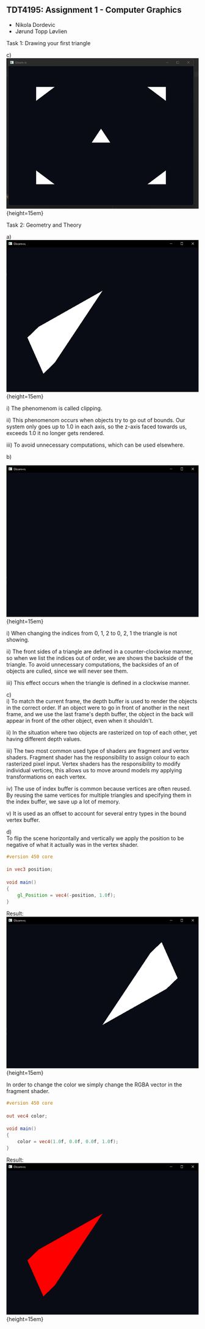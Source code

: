 ## TDT4195: Assignment 1 - Computer Graphics
* Nikola Dordevic
* Jørund Topp Løvlien

Task 1: Drawing your first triangle

c)
![](images/task1c.png){height=15em}

Task 2: Geometry and Theory

a)<br>
![](images/task2a.png){height=15em}

i) The phenomenom is called clipping.

ii) This phenomenom occurs when objects try to go out of bounds. 
Our system only goes up to 1.0 in each axis, so the z-axis faced towards us,
exceeds 1.0 it no longer gets rendered.

iii) To avoid unnecessary computations, which can be used elsewhere.

b)<br>

![](images/task2b.png){height=15em}

i) When changing the indices from 0, 1, 2 to 0, 2, 1 the triangle is not showing.

ii) The front sides of a triangle are defined in a counter-clockwise manner, so when we list the indices out
of order, we are shows the backside of the triangle. To avoid unnecessary computations, 
the backsides of an of objects are culled, since we will never see them.

iii)
This effect occurs when the triangle is defined in a clockwise manner.

c)<br>
i) To match the current frame, the depth buffer is used to render the objects in the correct order.
If an object were to go in front of another in the next frame, and we use the last frame's depth buffer, 
the object in the back will appear in front of the other object, even when it shouldn't.

ii) In the situation where two objects are rasterized on top of each other, yet having different depth values.

iii) The two most common used type of shaders are fragment and vertex shaders.
Fragment shader has the responsibility to assign colour to each rasterized pixel input.
Vertex shaders has the responsibility to modify individual vertices, 
this allows us to move around models my applying transformations on each vertex.

iv) The use of index buffer is common because vertices are often reused. 
By reusing the same vertices for multiple triangles and specifying them in the index buffer, we save up a lot of memory.

v) It is used as an offset to account for several entry types in the bound vertex buffer.

d)<br>
To flip the scene horizontally and vertically we apply the position to be negative of what it actually was in the vertex shader.
```GLSL
#version 450 core

in vec3 position;

void main()
{
    gl_Position = vec4(-position, 1.0f);
}
```
Result:<br> ![](images/task2d1.png){height=15em}


In order to change the color we simply change the RGBA vector in the fragment shader.
```GLSL
#version 450 core

out vec4 color;

void main()
{
    color = vec4(1.0f, 0.0f, 0.0f, 1.0f);
}
```
Result:<br> ![](images/task2d2.png){height=15em}